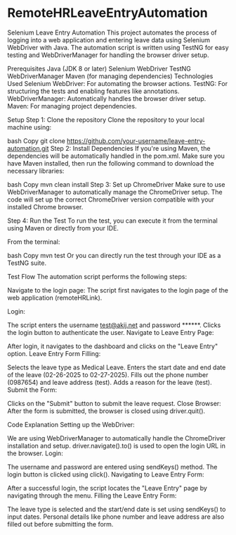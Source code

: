 # RemoteHRLeaveEntryAutomation

Selenium Leave Entry Automation
This project automates the process of logging into a web application and entering leave data using Selenium WebDriver with Java. The automation script is written using TestNG for easy testing and WebDriverManager for handling the browser driver setup.

Prerequisites
Java (JDK 8 or later)
Selenium WebDriver
TestNG
WebDriverManager
Maven (for managing dependencies)
Technologies Used
Selenium WebDriver: For automating the browser actions.
TestNG: For structuring the tests and enabling features like annotations.
WebDriverManager: Automatically handles the browser driver setup.
Maven: For managing project dependencies.

Setup
Step 1: Clone the repository
Clone the repository to your local machine using:

bash
Copy
git clone https://github.com/your-username/leave-entry-automation.git
Step 2: Install Dependencies
If you're using Maven, the dependencies will be automatically handled in the pom.xml. Make sure you have Maven installed, then run the following command to download the necessary libraries:

bash
Copy
mvn clean install
Step 3: Set up ChromeDriver
Make sure to use WebDriverManager to automatically manage the ChromeDriver setup. The code will set up the correct ChromeDriver version compatible with your installed Chrome browser.

Step 4: Run the Test
To run the test, you can execute it from the terminal using Maven or directly from your IDE.

From the terminal:

bash
Copy
mvn test
Or you can directly run the test through your IDE as a TestNG suite.

Test Flow
The automation script performs the following steps:

Navigate to the login page: The script first navigates to the login page of the web application (remoteHRLink).

Login:

The script enters the username test@akij.net and password ******.
Clicks the login button to authenticate the user.
Navigate to Leave Entry Page:

After login, it navigates to the dashboard and clicks on the "Leave Entry" option.
Leave Entry Form Filling:

Selects the leave type as Medical Leave.
Enters the start date and end date of the leave (02-26-2025 to 02-27-2025).
Fills out the phone number (0987654) and leave address (test).
Adds a reason for the leave (test).
Submit the Form:

Clicks on the "Submit" button to submit the leave request.
Close Browser: After the form is submitted, the browser is closed using driver.quit().

Code Explanation
Setting up the WebDriver:

We are using WebDriverManager to automatically handle the ChromeDriver installation and setup.
driver.navigate().to() is used to open the login URL in the browser.
Login:

The username and password are entered using sendKeys() method.
The login button is clicked using click().
Navigating to Leave Entry Form:

After a successful login, the script locates the "Leave Entry" page by navigating through the menu.
Filling the Leave Entry Form:

The leave type is selected and the start/end date is set using sendKeys() to input dates.
Personal details like phone number and leave address are also filled out before submitting the form.
